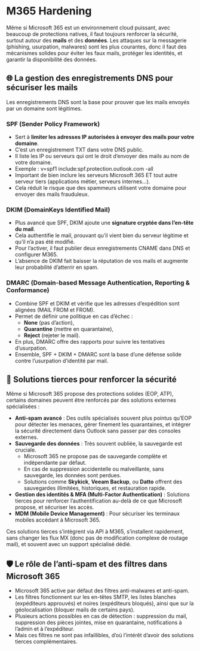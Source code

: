 # M365 Hardening

Même si Microsoft 365 est un environnement cloud puissant, avec beaucoup de protections natives, il faut toujours renforcer la sécurité, surtout autour des **mails** et des **données**. Les attaques sur la messagerie (phishing, usurpation, malwares) sont les plus courantes, donc il faut des mécanismes solides pour éviter les faux mails, protéger les identités, et garantir la disponibilité des données.



## 🌐 **La gestion des enregistrements DNS pour sécuriser les mails**

Les enregistrements DNS sont la base pour prouver que les mails envoyés par un domaine sont légitimes.

### **SPF (Sender Policy Framework)**

- Sert à **limiter les adresses IP autorisées à envoyer des mails pour votre domaine**.
- C’est un enregistrement TXT dans votre DNS public.
- Il liste les IP ou serveurs qui ont le droit d’envoyer des mails au nom de votre domaine.
- Exemple : v=spf1 include:spf.protection.outlook.com -all
- Important de bien inclure les serveurs Microsoft 365 ET tout autre serveur tiers (applications métier, serveurs internes…).
- Cela réduit le risque que des spammeurs utilisent votre domaine pour envoyer des mails frauduleux.

### **DKIM (DomainKeys Identified Mail)**

- Plus avancé que SPF, DKIM ajoute une **signature cryptée dans l’en-tête du mail**.
- Cela authentifie le mail, prouvant qu’il vient bien du serveur légitime et qu’il n’a pas été modifié.
- Pour l’activer, il faut publier deux enregistrements CNAME dans DNS et configurer M365.
- L’absence de DKIM fait baisser la réputation de vos mails et augmente leur probabilité d’atterrir en spam.

### **DMARC (Domain-based Message Authentication, Reporting & Conformance)**

- Combine SPF et DKIM et vérifie que les adresses d’expédition sont alignées (MAIL FROM et FROM).
- Permet de définir une politique en cas d’échec :
  - **None** (pas d’action),
  - **Quarantine** (mettre en quarantaine),
  - **Reject** (rejeter le mail).
- En plus, DMARC offre des rapports pour suivre les tentatives d’usurpation.
- Ensemble, SPF + DKIM + DMARC sont la base d’une défense solide contre l’usurpation d’identité par mail.



## 🧰 **Solutions tierces pour renforcer la sécurité**

Même si Microsoft 365 propose des protections solides (EOP, ATP), certains domaines peuvent être renforcés par des solutions externes spécialisées :

- **Anti-spam avancé** : Des outils spécialisés souvent plus pointus qu’EOP pour détecter les menaces, gérer finement les quarantaines, et intégrer la sécurité directement dans Outlook sans passer par des consoles externes.
- **Sauvegarde des données** : Très souvent oubliée, la sauvegarde est cruciale.
  - Microsoft 365 ne propose pas de sauvegarde complète et indépendante par défaut.
  - En cas de suppression accidentelle ou malveillante, sans sauvegarde, les données sont perdues.
  - Solutions comme **Skykick**, **Veeam Backup**, ou **Datto** offrent des sauvegardes illimitées, historiques, et restauration rapide.
- **Gestion des identités & MFA (Multi-Factor Authentication)** : Solutions tierces pour renforcer l’authentification au-delà de ce que Microsoft propose, et sécuriser les accès.
- **MDM (Mobile Device Management)** : Pour sécuriser les terminaux mobiles accédant à Microsoft 365.

Ces solutions tierces s’intègrent via API à M365, s’installent rapidement, sans changer les flux MX (donc pas de modification complexe de routage mail), et souvent avec un support spécialisé dédié.



## 🛡️ **Le rôle de l’anti-spam et des filtres dans Microsoft 365**

- Microsoft 365 active par défaut des filtres anti-malwares et anti-spam.
- Les filtres fonctionnent sur les en-têtes SMTP, les listes blanches (expéditeurs approuvés) et noires (expéditeurs bloqués), ainsi que sur la géolocalisation (bloquer mails de certains pays).
- Plusieurs actions possibles en cas de détection : suppression du mail, suppression des pièces jointes, mise en quarantaine, notifications à l’admin et à l’expéditeur.
- Mais ces filtres ne sont pas infaillibles, d’où l’intérêt d’avoir des solutions tierces complémentaires.
